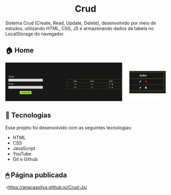 <h1 align="center">Crud</h1>

Sistema Crud (Create, Read, Update, Delete), desenvolvido por meio de estudos, utilizando HTML, CSS, JS e armazenando dados da tabela no LocalStorage do navegador. 
<br>

<p align="center">
  <h2>🏠 Home </h2>
  <img src="./landPage.png">
</p>

## 🚀 Tecnologias

Esse projeto foi desenvolvido com as seguintes tecnologias:

-  HTML
-  CSS
-  JavaScript
-  YouTube
-  Git e Github

## 🖱 Página publicada

-https://anacaasilva.github.io/Crud-Js/